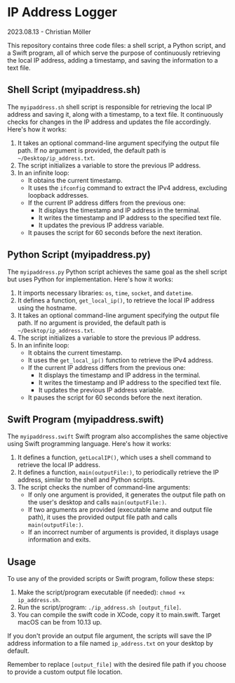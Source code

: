 # IP Address Logger

2023.08.13 - Christian Möller

This repository contains three code files: a shell script, a Python script, and a Swift program, all of which serve the purpose of continuously retrieving the local IP address, adding a timestamp, and saving the information to a text file.

## Shell Script (myipaddress.sh)

The `myipaddress.sh` shell script is responsible for retrieving the local IP address and saving it, along with a timestamp, to a text file. It continuously checks for changes in the IP address and updates the file accordingly. Here's how it works:

1. It takes an optional command-line argument specifying the output file path. If no argument is provided, the default path is `~/Desktop/ip_address.txt`.
2. The script initializes a variable to store the previous IP address.
3. In an infinite loop:
   - It obtains the current timestamp.
   - It uses the `ifconfig` command to extract the IPv4 address, excluding loopback addresses.
   - If the current IP address differs from the previous one:
     - It displays the timestamp and IP address in the terminal.
     - It writes the timestamp and IP address to the specified text file.
     - It updates the previous IP address variable.
   - It pauses the script for 60 seconds before the next iteration.

## Python Script (myipaddress.py)

The `myipaddress.py` Python script achieves the same goal as the shell script but uses Python for implementation. Here's how it works:

1. It imports necessary libraries: `os`, `time`, `socket`, and `datetime`.
2. It defines a function, `get_local_ip()`, to retrieve the local IP address using the hostname.
3. It takes an optional command-line argument specifying the output file path. If no argument is provided, the default path is `~/Desktop/ip_address.txt`.
4. The script initializes a variable to store the previous IP address.
5. In an infinite loop:
   - It obtains the current timestamp.
   - It uses the `get_local_ip()` function to retrieve the IPv4 address.
   - If the current IP address differs from the previous one:
     - It displays the timestamp and IP address in the terminal.
     - It writes the timestamp and IP address to the specified text file.
     - It updates the previous IP address variable.
   - It pauses the script for 60 seconds before the next iteration.

## Swift Program (myipaddress.swift)

The `myipaddress.swift` Swift program also accomplishes the same objective using Swift programming language. Here's how it works:

1. It defines a function, `getLocalIP()`, which uses a shell command to retrieve the local IP address.
2. It defines a function, `main(outputFile:)`, to periodically retrieve the IP address, similar to the shell and Python scripts.
3. The script checks the number of command-line arguments:
   - If only one argument is provided, it generates the output file path on the user's desktop and calls `main(outputFile:)`.
   - If two arguments are provided (executable name and output file path), it uses the provided output file path and calls `main(outputFile:)`.
   - If an incorrect number of arguments is provided, it displays usage information and exits.

## Usage

To use any of the provided scripts or Swift program, follow these steps:

1. Make the script/program executable (if needed): `chmod +x ip_address.sh`.
2. Run the script/program: `./ip_address.sh [output_file]`.
3. You can compile the swift code in XCode, copy it to main.swift. Target macOS can be from 10.13 up.

If you don't provide an output file argument, the scripts will save the IP address information to a file named `ip_address.txt` on your desktop by default.

Remember to replace `[output_file]` with the desired file path if you choose to provide a custom output file location.